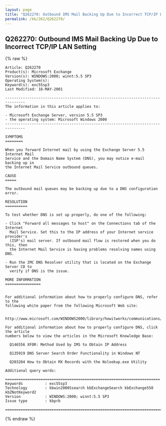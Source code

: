 ```yaml
---
layout: page
title: "Q262270: Outbound IMS Mail Backing Up Due to Incorrect TCP/IP LAN Setting"
permalink: /kb/262/Q262270/
---
```


## Q262270: Outbound IMS Mail Backing Up Due to Incorrect TCP/IP LAN Setting

{% raw %}

	Article: Q262270
	Product(s): Microsoft Exchange
	Version(s): WINDOWS:2000; winnt:5.5 SP3
	Operating System(s): 
	Keyword(s): exc55sp3
	Last Modified: 18-MAY-2001
	
	-------------------------------------------------------------------------------
	The information in this article applies to:
	
	- Microsoft Exchange Server, version 5.5 SP3 
	- the operating system: Microsoft Windows 2000 
	-------------------------------------------------------------------------------
	
	SYMPTOMS
	========
	
	When you forward Internet mail by using the Exchange Server 5.5 Internet Mail
	Service and the Domain Name System (DNS), you may notice e-mail backing up in
	the Internet Mail Service outbound queues.
	
	CAUSE
	=====
	
	The outbound mail queues may be backing up due to a DNS configuration error.
	
	RESOLUTION
	==========
	
	To test whether DNS is set up properly, do one of the following:
	
	- Click "Forward all messages to host" on the Connections tab of the Internet
	  Mail Service. Set this to the IP address of your Internet service provider's
	  (ISP's) mail server. If outbound mail flow is restored when you do this, then
	  the Internet Mail Service is having problems resolving names using DNS.
	
	- Run the IMC DNS Resolver utility that is located on the Exchange Server CD to
	  verify if DNS is the issue.
	
	MORE INFORMATION
	================
	
	
	For additional information about how to properly configure DNS, refer to the
	following white paper from the following Microsoft Web site:
	
	  http://www.microsoft.com/WINDOWS2000/library/howitworks/communications/nameadrmgmt/w2kdns.asp
	
	For additional information about how to properly configure DNS, click the article
	numbers below to view the articles in the Microsoft Knowledge Base:
	
	  Q146556 XFOR: Method Used by IMS to Obtain IP Address
	
	  Q135919 DNS Server Search Order Functionality in Windows NT
	
	  Q203204 How to Obtain MX Records with the Nslookup.exe Utility
	
	Additional query words:
	
	======================================================================
	Keywords          : exc55sp3 
	Technology        : kbwin2000Ssearch kbExchangeSearch kbExchange550 kbZNotKeyword2
	Version           : WINDOWS:2000; winnt:5.5 SP3
	Issue type        : kbprb
	
	=============================================================================
	

{% endraw %}
